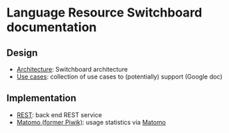 # Language Resource Switchboard documentation

## Design
* [Architecture](Architecture.md): Switchboard architecture
* [Use cases](https://docs.google.com/document/d/1LpkkJNevgpF1tLKHZpAukOdwiqo88N53jhD7Fw7CuBg): collection of use cases to (potentially) support (Google doc)

## Implementation
* [REST](REST.md): back end REST service
* [Matomo (former Piwik)](Piwik.md): usage statistics via [Matomo](http://matomo.org/)
